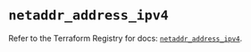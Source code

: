 # `netaddr_address_ipv4`

Refer to the Terraform Registry for docs: [`netaddr_address_ipv4`](https://registry.terraform.io/providers/ferlab-ste-justine/netaddr/0.5.1/docs/resources/address_ipv4).
